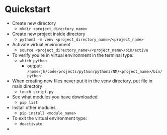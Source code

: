# Quickstart

* Create new directory
  * `mkdir <project_directory_name>`
* Create new project inside directory
  * `python3 -m venv <project_directory_name>/<project_name>`
* Activate virtual environment 
  * `source <project_directory_name>/<project_name>/bin/active`
* To verify you're in virtual environment in the terminal type:
  * `which python`
    * output: `/home/jh/code/projects/python/python3/NM/<project_name>/bin/python`
* When creating new files never put it in the venv directory, put file in main directory
  * `touch script.py`
* See what modules you have downloaded
  * `pip list`
* Install other modules
  * `pip install <module_name>`
* To exit the virtual environment type:
  * `deactivate`
* 


